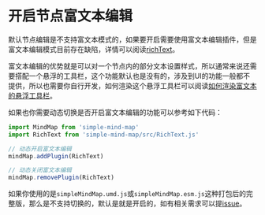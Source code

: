 # 开启节点富文本编辑

默认节点编辑是不支持富文本模式的，如果要开启需要使用富文本编辑插件，但是富文本编辑模式目前存在缺陷，详情可以阅读[richText](https://wanglin2.github.io/mind-map/#/doc/zh/richText)。

富文本编辑的优势就是可以对一个节点内的部分文本设置样式，所以通常来说还需要搭配一个悬浮的工具栏，这个功能默认也是没有的，涉及到UI的功能一般都不提供，所以也需要你自行开发，如何渲染这个悬浮工具栏可以阅读[如何渲染富文本的悬浮工具栏](https://wanglin2.github.io/mind-map/#/doc/zh/course16)。

如果也你需要动态切换是否开启富文本编辑的功能可以参考如下代码：

```js
import MindMap from 'simple-mind-map'
import RichText from 'simple-mind-map/src/RichText.js'

// 动态开启富文本编辑
mindMap.addPlugin(RichText)

// 动态关闭富文本编辑
mindMap.removePlugin(RichText)
```

如果你使用的是`simpleMindMap.umd.js`或`simpleMindMap.esm.js`这种打包后的完整版，那么是不支持切换的，默认是就是开启的，如有相关需求可以提[issue](https://github.com/wanglin2/mind-map/issues)。
